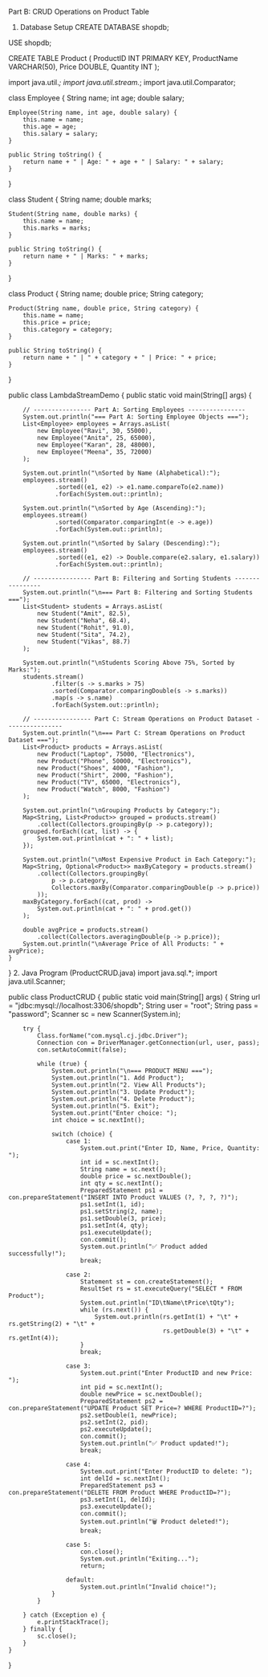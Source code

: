 Part B: CRUD Operations on Product Table
1. Database Setup
CREATE DATABASE shopdb;

USE shopdb;

CREATE TABLE Product (
  ProductID INT PRIMARY KEY,
  ProductName VARCHAR(50),
  Price DOUBLE,
  Quantity INT
);

import java.util.*;
import java.util.stream.*;
import java.util.Comparator;

class Employee {
    String name;
    int age;
    double salary;

    Employee(String name, int age, double salary) {
        this.name = name;
        this.age = age;
        this.salary = salary;
    }

    public String toString() {
        return name + " | Age: " + age + " | Salary: " + salary;
    }
}

class Student {
    String name;
    double marks;

    Student(String name, double marks) {
        this.name = name;
        this.marks = marks;
    }

    public String toString() {
        return name + " | Marks: " + marks;
    }
}

class Product {
    String name;
    double price;
    String category;

    Product(String name, double price, String category) {
        this.name = name;
        this.price = price;
        this.category = category;
    }

    public String toString() {
        return name + " | " + category + " | Price: " + price;
    }
}

public class LambdaStreamDemo {
    public static void main(String[] args) {

        // ---------------- Part A: Sorting Employees ----------------
        System.out.println("=== Part A: Sorting Employee Objects ===");
        List<Employee> employees = Arrays.asList(
            new Employee("Ravi", 30, 55000),
            new Employee("Anita", 25, 65000),
            new Employee("Karan", 28, 48000),
            new Employee("Meena", 35, 72000)
        );

        System.out.println("\nSorted by Name (Alphabetical):");
        employees.stream()
                 .sorted((e1, e2) -> e1.name.compareTo(e2.name))
                 .forEach(System.out::println);

        System.out.println("\nSorted by Age (Ascending):");
        employees.stream()
                 .sorted(Comparator.comparingInt(e -> e.age))
                 .forEach(System.out::println);

        System.out.println("\nSorted by Salary (Descending):");
        employees.stream()
                 .sorted((e1, e2) -> Double.compare(e2.salary, e1.salary))
                 .forEach(System.out::println);

        // ---------------- Part B: Filtering and Sorting Students ----------------
        System.out.println("\n=== Part B: Filtering and Sorting Students ===");
        List<Student> students = Arrays.asList(
            new Student("Amit", 82.5),
            new Student("Neha", 68.4),
            new Student("Rohit", 91.0),
            new Student("Sita", 74.2),
            new Student("Vikas", 88.7)
        );

        System.out.println("\nStudents Scoring Above 75%, Sorted by Marks:");
        students.stream()
                .filter(s -> s.marks > 75)
                .sorted(Comparator.comparingDouble(s -> s.marks))
                .map(s -> s.name)
                .forEach(System.out::println);

        // ---------------- Part C: Stream Operations on Product Dataset ----------------
        System.out.println("\n=== Part C: Stream Operations on Product Dataset ===");
        List<Product> products = Arrays.asList(
            new Product("Laptop", 75000, "Electronics"),
            new Product("Phone", 50000, "Electronics"),
            new Product("Shoes", 4000, "Fashion"),
            new Product("Shirt", 2000, "Fashion"),
            new Product("TV", 65000, "Electronics"),
            new Product("Watch", 8000, "Fashion")
        );

        System.out.println("\nGrouping Products by Category:");
        Map<String, List<Product>> grouped = products.stream()
            .collect(Collectors.groupingBy(p -> p.category));
        grouped.forEach((cat, list) -> {
            System.out.println(cat + ": " + list);
        });

        System.out.println("\nMost Expensive Product in Each Category:");
        Map<String, Optional<Product>> maxByCategory = products.stream()
            .collect(Collectors.groupingBy(
                p -> p.category,
                Collectors.maxBy(Comparator.comparingDouble(p -> p.price))
            ));
        maxByCategory.forEach((cat, prod) ->
            System.out.println(cat + ": " + prod.get())
        );

        double avgPrice = products.stream()
            .collect(Collectors.averagingDouble(p -> p.price));
        System.out.println("\nAverage Price of All Products: " + avgPrice);
    }
}
2. Java Program (ProductCRUD.java)
import java.sql.*;
import java.util.Scanner;

public class ProductCRUD {
    public static void main(String[] args) {
        String url = "jdbc:mysql://localhost:3306/shopdb";
        String user = "root";
        String pass = "password";
        Scanner sc = new Scanner(System.in);

        try {
            Class.forName("com.mysql.cj.jdbc.Driver");
            Connection con = DriverManager.getConnection(url, user, pass);
            con.setAutoCommit(false);

            while (true) {
                System.out.println("\n=== PRODUCT MENU ===");
                System.out.println("1. Add Product");
                System.out.println("2. View All Products");
                System.out.println("3. Update Product");
                System.out.println("4. Delete Product");
                System.out.println("5. Exit");
                System.out.print("Enter choice: ");
                int choice = sc.nextInt();

                switch (choice) {
                    case 1:
                        System.out.print("Enter ID, Name, Price, Quantity: ");
                        int id = sc.nextInt();
                        String name = sc.next();
                        double price = sc.nextDouble();
                        int qty = sc.nextInt();
                        PreparedStatement ps1 = con.prepareStatement("INSERT INTO Product VALUES (?, ?, ?, ?)");
                        ps1.setInt(1, id);
                        ps1.setString(2, name);
                        ps1.setDouble(3, price);
                        ps1.setInt(4, qty);
                        ps1.executeUpdate();
                        con.commit();
                        System.out.println("✅ Product added successfully!");
                        break;

                    case 2:
                        Statement st = con.createStatement();
                        ResultSet rs = st.executeQuery("SELECT * FROM Product");
                        System.out.println("ID\tName\tPrice\tQty");
                        while (rs.next()) {
                            System.out.println(rs.getInt(1) + "\t" + rs.getString(2) + "\t" +
                                               rs.getDouble(3) + "\t" + rs.getInt(4));
                        }
                        break;

                    case 3:
                        System.out.print("Enter ProductID and new Price: ");
                        int pid = sc.nextInt();
                        double newPrice = sc.nextDouble();
                        PreparedStatement ps2 = con.prepareStatement("UPDATE Product SET Price=? WHERE ProductID=?");
                        ps2.setDouble(1, newPrice);
                        ps2.setInt(2, pid);
                        ps2.executeUpdate();
                        con.commit();
                        System.out.println("✅ Product updated!");
                        break;

                    case 4:
                        System.out.print("Enter ProductID to delete: ");
                        int delId = sc.nextInt();
                        PreparedStatement ps3 = con.prepareStatement("DELETE FROM Product WHERE ProductID=?");
                        ps3.setInt(1, delId);
                        ps3.executeUpdate();
                        con.commit();
                        System.out.println("🗑️ Product deleted!");
                        break;

                    case 5:
                        con.close();
                        System.out.println("Exiting...");
                        return;

                    default:
                        System.out.println("Invalid choice!");
                }
            }

        } catch (Exception e) {
            e.printStackTrace();
        } finally {
            sc.close();
        }
    }
}

